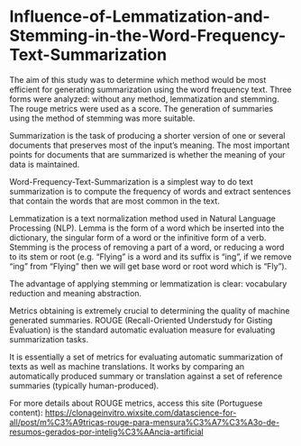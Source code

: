 # Influence-of-Lemmatization-and-Stemming-in-the-Word-Frequency-Text-Summarization
The aim of this study was to determine which method would be most efficient for generating summarization using the word frequency text. Three forms were analyzed: without any method, lemmatization  and stemming. The rouge metrics were used as a score. The generation of summaries using the method of stemming was more suitable.

Summarization is the task of producing a shorter version of one or several documents that preserves most of the input’s meaning. The most important points for documents that are summarized is whether the meaning of your data is maintained.

Word-Frequency-Text-Summarization is a simplest way to do text summarization is to compute the frequency of words and extract sentences that contain the words that are most common in the text.

Lemmatization is a text normalization method used in Natural Language Processing (NLP). Lemma is the form of a word which be inserted into the dictionary, the singular form of a word or the infinitive form of a verb. Stemming is the process of removing a part of a word, or reducing a word to its stem or root (e.g. “Flying” is a word and its suffix is “ing”, if we remove “ing” from “Flying” then we will get base word or root word which is “Fly”). 

The advantage of applying stemming or lemmatization is clear: vocabulary reduction and meaning abstraction.

Metrics obtaining is extremely crucial to determining the quality of machine generated summaries. 
ROUGE (Recall-Oriented Understudy for Gisting Evaluation) is the standard automatic evaluation measure for evaluating summarization tasks. 

It is essentially a set of metrics for evaluating automatic summarization of texts as well as machine translations. It works by comparing an automatically produced summary or translation against a set of reference summaries (typically human-produced). 

For more details about ROUGE metrics, access this site (Portuguese content): 
https://clonageinvitro.wixsite.com/datascience-for-all/post/m%C3%A9tricas-rouge-para-mensura%C3%A7%C3%A3o-de-resumos-gerados-por-intelig%C3%AAncia-artificial

